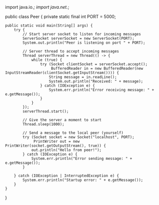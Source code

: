 import java.io.*;
import java.net.*;

public class Peer {
    private static final int PORT = 5000;

    public static void main(String[] args) {
        try {
            // Start server socket to listen for incoming messages
            ServerSocket serverSocket = new ServerSocket(PORT);
            System.out.println("Peer is listening on port " + PORT);

            // Server thread to accept incoming messages
            Thread serverThread = new Thread(() -> {
                while (true) {
                    try (Socket clientSocket = serverSocket.accept();
                         BufferedReader in = new BufferedReader(new InputStreamReader(clientSocket.getInputStream()))) {
                        String message = in.readLine();
                        System.out.println("Received: " + message);
                    } catch (IOException e) {
                        System.err.println("Error receiving message: " + e.getMessage());
                    }
                }
            });
            serverThread.start();

            // Give the server a moment to start
            Thread.sleep(1000);

            // Send a message to the local peer (yourself)
            try (Socket socket = new Socket("localhost", PORT);
                 PrintWriter out = new PrintWriter(socket.getOutputStream(), true)) {
                out.println("Hello from peer!");
            } catch (IOException e) {
                System.err.println("Error sending message: " + e.getMessage());
            }

        } catch (IOException | InterruptedException e) {
            System.err.println("Startup error: " + e.getMessage());
        }
    }
}
